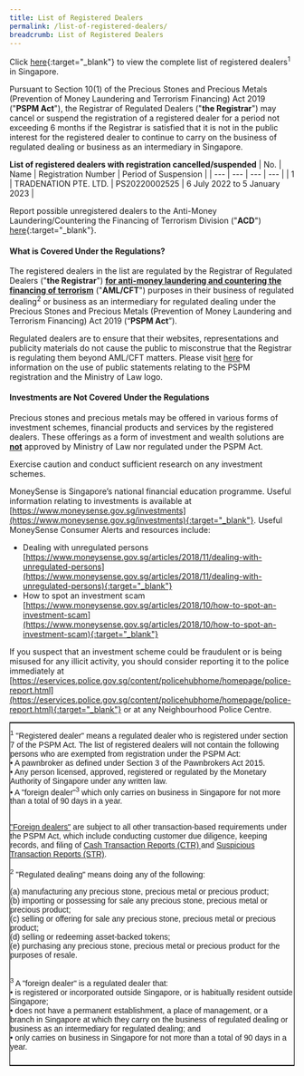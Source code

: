 ```yaml
---
title: List of Registered Dealers
permalink: /list-of-registered-dealers/
breadcrumb: List of Registered Dealers
---
```

Click [here](/files/List%20of%20Registered%20Dealers.pdf){:target="_blank"} to view the complete list of registered dealers<sup>1</sup> in Singapore. 

Pursuant to Section 10(1) of the Precious Stones and Precious Metals (Prevention of Money Laundering and Terrorism Financing) Act 2019 ("**PSPM Act**"), the Registrar of Regulated Dealers ("**the Registrar**") may cancel or suspend the registration of a registered dealer for a period not exceeding 6 months if the Registrar is satisfied that it is not in the public interest for the registered dealer to continue to carry on the business of regulated dealing or business as an intermediary in Singapore.

**List of registered dealers with registration cancelled/suspended**
| No. | Name | Registration Number | Period of Suspension |
| --- | --- | --- | --- |
| 1 | TRADENATION PTE. LTD. | PS20220002525  | 6 July 2022 to 5 January 2023 |

Report possible unregistered dealers to the Anti-Money Laundering/Countering the Financing of Terrorism Division ("**ACD**") [here](https://www.go.gov.sg/contactminlaw){:target="_blank"}.

#### <a id="What is Covered Under the Regulations?"></a> What is Covered Under the Regulations?

The registered dealers in the list are regulated by the Registrar of Regulated Dealers ("**the Registrar**") **<u>for anti-money laundering and countering the financing of terrorism</u>** ("**AML/CFT**") purposes in their business of regulated dealing<sup>2</sup> or business as an intermediary for regulated dealing under the Precious Stones and Precious Metals (Prevention of Money Laundering and Terrorism Financing) Act 2019 (“**PSPM Act**”). 

Regulated dealers are to ensure that their websites, representations and publicity materials do not cause the public to misconstrue that the Registrar is regulating them beyond AML/CFT matters. Please visit [here](/Public-Statements-relating-to-PSPM-Registration-and-use-of-Ministry-of-Law-Logo/) for information on the use of public statements relating to the PSPM registration and the Ministry of Law logo.  
 
#### <a id="Investments are Not Covered Under the Regulations"></a> Investments are Not Covered Under the Regulations

Precious stones and precious metals may be offered in various forms of investment schemes, financial products and services by the registered dealers. These offerings as a form of investment and wealth solutions are **<u>not</u>** approved by Ministry of Law nor regulated under the PSPM Act.

Exercise caution and conduct sufficient research on any investment schemes.

MoneySense is Singapore’s national financial education programme. Useful information relating to investments is available at [https://www.moneysense.gov.sg/investments](https://www.moneysense.gov.sg/investments){:target="_blank"}. Useful MoneySense Consumer Alerts and resources include:
 * Dealing with unregulated persons [https://www.moneysense.gov.sg/articles/2018/11/dealing-with-unregulated-persons](https://www.moneysense.gov.sg/articles/2018/11/dealing-with-unregulated-persons){:target="_blank"}
 * How to spot an investment scam [https://www.moneysense.gov.sg/articles/2018/10/how-to-spot-an-investment-scam](https://www.moneysense.gov.sg/articles/2018/10/how-to-spot-an-investment-scam){:target="_blank"}
 
If you suspect that an investment scheme could be fraudulent or is being misused for any illicit activity, you should consider reporting it to the police immediately at [https://eservices.police.gov.sg/content/policehubhome/homepage/police-report.html](https://eservices.police.gov.sg/content/policehubhome/homepage/police-report.html){:target="_blank"} or at any Neighbourhood Police Centre.

<style type="text/css">
.tg  {border-collapse:collapse;border-spacing:0;border-width:1px;border-style:solid;border-color:black;margin:0px auto;}
.tg td{font-family:Arial, sans-serif;font-size:14px;padding:10px 0px;border-style:solid;border-width:0px;overflow:hidden;word-break:normal;}
.tg th{font-family:Arial, sans-serif;font-size:14px;font-weight:normal;padding:10px 0px;border-style:solid;border-width:0px;overflow:hidden;word-break:normal;}
.tg .tg-0pky{border-color:inherit;text-align:left;vertical-align:top}
@media screen and (max-width: 767px) {.tg {width: auto !important;}.tg col {width: auto !important;}.tg-wrap {overflow-x: auto;-webkit-overflow-scrolling: touch;margin: auto 0px;}}</style>
<div class="tg-wrap"><table class="tg">
  <tr>
    <td class="tg-0pky"><sup>1</sup> "Registered dealer" means a regulated dealer who is registered under section 7 of the PSPM Act. The list of registered dealers will not contain the following persons who are exempted from registration under the PSPM Act:<br> 
• A pawnbroker as defined under Section 3 of the Pawnbrokers Act 2015.<br> 
• Any person licensed, approved, registered or regulated by the Monetary Authority of Singapore under any written law.<br> 
• A "foreign dealer"<sup>3</sup> which only carries on business in Singapore for not more than a total of 90 days in a year.<br><br>

<a href="https://acd.mlaw.gov.sg/regulatory-regime/#Regulatory%20Compliance%20for%20Foreign%20Dealers" target="_blank">"Foreign dealers"</a> are subject to all other transaction-based requirements under the PSPM Act, which include conducting customer due diligence, keeping records, and filing of <a href="https://www.police.gov.sg/advisories/crime/commercial-crimes/suspicious-transaction-reporting-office" target="_blank">Cash Transaction Reports (CTR) </a> and <a href="https://www.police.gov.sg/advisories/crime/commercial-crimes/suspicious-transaction-reporting-office" target="_blank">Suspicious Transaction Reports (STR)</a>.<br><br> <sup>2</sup> "Regulated dealing" means doing any of the following:<br> 

(a) manufacturing any precious stone, precious metal or precious product;<br> 
(b) importing or possessing for sale any precious stone, precious metal or precious product;<br> 
(c) selling or offering for sale any precious stone, precious metal or precious product;<br> 
(d) selling or redeeming asset-backed tokens;<br> 
(e) purchasing any precious stone, precious metal or precious product for the purposes of resale. <br><br> 

<sup>3</sup> A "foreign dealer" is a regulated dealer that:<br> 
• is registered or incorporated outside Singapore, or is habitually resident outside Singapore;<br> 
• does not have a permanent establishment, a place of management, or a branch in Singapore at which they carry on the business of regulated dealing or business as an intermediary for regulated dealing; and<br> 
• only carries on business in Singapore for not more than a total of 90 days in a year.<br></td>
  </tr>
</table></div>